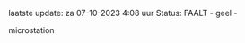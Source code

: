 laatste update: 
za 07-10-2023  4:08   uur 
Status: FAALT - geel - 
<div class="service Y">microstation</div>